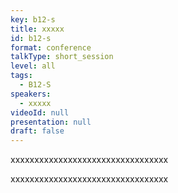 ```yaml
---
key: b12-s
title: xxxxx
id: b12-s
format: conference
talkType: short_session
level: all
tags:
  - B12-S
speakers:
  - xxxxx
videoId: null
presentation: null
draft: false
---
```

xxxxxxxxxxxxxxxxxxxxxxxxxxxxxxxxx

xxxxxxxxxxxxxxxxxxxxxxxxxxxxxxxxx
